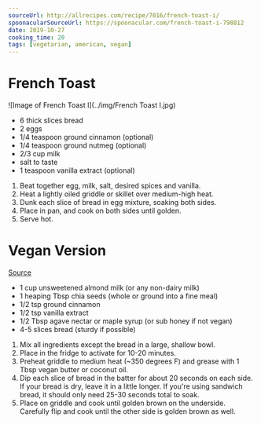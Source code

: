 ```yaml
---
sourceUrl: http://allrecipes.com/recipe/7016/french-toast-i/
spoonacularSourceUrl: https://spoonacular.com/french-toast-i-798812
date: 2019-10-27
cooking_time: 20
tags: [vegetarian, american, vegan]
---
```

# French Toast

![Image of French Toast I](../img/French Toast I.jpg)

- 6 thick slices bread
- 2 eggs
- 1/4 teaspoon ground cinnamon (optional)
- 1/4 teaspoon ground nutmeg (optional)
- 2/3 cup milk
- salt to taste
- 1 teaspoon vanilla extract (optional)


1. Beat together egg, milk, salt, desired spices and vanilla.
2. Heat a lightly oiled griddle or skillet over medium-high heat.
3. Dunk each slice of bread in egg mixture, soaking both sides.
4. Place in pan, and cook on both sides until golden.
5. Serve hot.

# Vegan Version

[Source](http://minimalistbaker.com/basic-vegan-french-toast/)

- 1 cup unsweetened almond milk (or any non-dairy milk)
- 1 heaping Tbsp chia seeds (whole or ground into a fine meal)
- 1/2 tsp ground cinnamon
- 1/2 tsp vanilla extract
- 1/2 Tbsp agave nectar or maple syrup (or sub honey if not vegan)
- 4-5 slices bread (sturdy if possible)


1. Mix all ingredients except the bread in a large, shallow bowl.
2. Place in the fridge to activate for 10-20 minutes.
3. Preheat griddle to medium heat (~350 degrees F) and grease with 1 Tbsp vegan butter or coconut oil.
4. Dip each slice of bread in the batter for about 20 seconds on each side. If your bread is dry, leave it in a little longer. If you're using sandwich bread, it should only need 25-30 seconds total to soak.
5. Place on griddle and cook until golden brown on the underside. Carefully flip and cook until the other side is golden brown as well.
